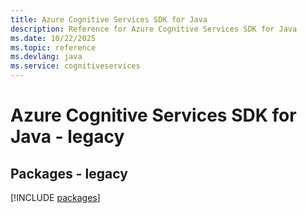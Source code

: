 ```yaml
---
title: Azure Cognitive Services SDK for Java
description: Reference for Azure Cognitive Services SDK for Java
ms.date: 10/22/2025
ms.topic: reference
ms.devlang: java
ms.service: cognitiveservices
---
```

# Azure Cognitive Services SDK for Java - legacy
## Packages - legacy
[!INCLUDE [packages](cognitive-services-index.md)]